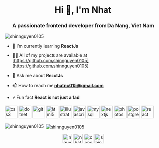 <h1 align="center">Hi 👋, I'm Nhat</h1>
<h3 align="center">A passionate frontend developer from Da Nang, Viet Nam</h3>

<p align="left"> <img src="https://komarev.com/ghpvc/?username=shinnguyen0105" alt="shinnguyen0105" /> </p>

- 🌱 I’m currently learning **ReactJs**

- 👨‍💻 All of my projects are available at [https://github.com/shinnguyen0105](https://github.com/shinnguyen0105)

- 💬 Ask me about **ReactJs**

- 📫 How to reach me **nhatnc015@gmail.com**

- ⚡ Fun fact **React is not just a fad**

<p align="left"><img src="https://devicons.github.io/devicon/devicon.git/icons/css3/css3-original-wordmark.svg" alt="css3" width="40" height="40"/> <img src="https://devicons.github.io/devicon/devicon.git/icons/dot-net/dot-net-original-wordmark.svg" alt="dotnet" width="40" height="40"/> <img src="https://www.vectorlogo.zone/logos/git-scm/git-scm-icon.svg" alt="git" width="40" height="40"/> <img src="https://devicons.github.io/devicon/devicon.git/icons/html5/html5-original-wordmark.svg" alt="html5" width="40" height="40"/> <img src="https://www.vectorlogo.zone/logos/adobe_illustrator/adobe_illustrator-icon.svg" alt="illustrator" width="40" height="40"/> <img src="https://devicons.github.io/devicon/devicon.git/icons/javascript/javascript-original.svg" alt="javascript" width="40" height="40"/> <img src="https://devicons.github.io/devicon/devicon.git/icons/mysql/mysql-original-wordmark.svg" alt="mysql" width="40" height="40"/> <img src="https://cdn.worldvectorlogo.com/logos/nextjs-3.svg" alt="nextjs" width="40" height="40"/> <img src="https://devicons.github.io/devicon/devicon.git/icons/photoshop/photoshop-plain.svg" alt="photoshop" width="40" height="40"/> <img src="https://devicons.github.io/devicon/devicon.git/icons/postgresql/postgresql-original-wordmark.svg" alt="postgresql" width="40" height="40"/> <img src="https://devicons.github.io/devicon/devicon.git/icons/react/react-original-wordmark.svg" alt="react" width="40" height="40"/></p><p><img align="left" src="https://github-readme-stats.vercel.app/api/top-langs/?username=shinnguyen0105&layout=compact&hide=html" alt="shinnguyen0105" /></p>

<p>&nbsp;<img align="center" src="https://github-readme-stats.vercel.app/api?username=shinnguyen0105&show_icons=true" alt="shinnguyen0105" /></p>

<p align="center">
<a href="https://twitter.com/nguyencongnha17" target="blank"><img align="center" src="https://cdn.jsdelivr.net/npm/simple-icons@3.0.1/icons/twitter.svg" alt="nguyencongnha17" height="30" width="30" /></a>
<a href="https://linkedin.com/in/nhat-nguyen-cong-1543a61b0" target="blank"><img align="center" src="https://cdn.jsdelivr.net/npm/simple-icons@3.0.1/icons/linkedin.svg" alt="nhat-nguyen-cong-1543a61b0" height="30" width="30" /></a>
<a href="https://fb.com/congnhat0105" target="blank"><img align="center" src="https://cdn.jsdelivr.net/npm/simple-icons@3.0.1/icons/facebook.svg" alt="congnhat0105" height="30" width="30" /></a>
<a href="https://instagram.com/shin.cn___/" target="blank"><img align="center" src="https://cdn.jsdelivr.net/npm/simple-icons@3.0.1/icons/instagram.svg" alt="shin.cn___/" height="30" width="30" /></a>
</p>
